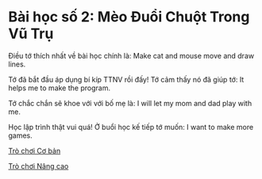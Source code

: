 # Bài học số 2: Mèo Đuổi Chuột Trong Vũ Trụ

Điều tớ thích nhất về bài học chính là: Make cat and mouse move and draw lines.

Tớ đã bắt đầu áp dụng bí kíp TTNV rồi đấy! Tớ cảm thấy nó đã giúp tớ: It helps me to make the program.

Tớ chắc chắn sẽ khoe với với bố mẹ là: I will let my mom and dad play with me.

Học lập trình thật vui quá! Ở buổi học kế tiếp tớ muốn: I want to make more games.

[Trò chơi Cơ bản](https://scratch.mit.edu/projects/419625190)

[Trò chơi Nâng cao](https://scratch.mit.edu/projects/419609875)
